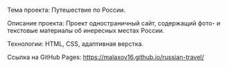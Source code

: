 Тема проекта: Путешествие по России.

Описание проекта:
Проект одностраничный сайт, содержащий фото- и текстовые материалы об инересных местах России.

Технологии:
HTML, CSS, адаптивная верстка.

Ссылка на GitHub Pages:
https://malaxov16.github.io/russian-travel/